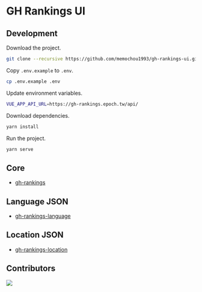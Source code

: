 # GH Rankings UI

## Development

Download the project.

```BASH
git clone --recursive https://github.com/memochou1993/gh-rankings-ui.git
```

Copy `.env.example` to `.env`.

```BASH
cp .env.example .env
```

Update environment variables.

```BASH
VUE_APP_API_URL=https://gh-rankings.epoch.tw/api/
```

Download dependencies.

```BASH
yarn install
```

Run the project.

```BASH
yarn serve
```

## Core

- [gh-rankings](https://github.com/memochou1993/gh-rankings)

## Language JSON

- [gh-rankings-language](https://github.com/memochou1993/gh-rankings-language)

## Location JSON

- [gh-rankings-location](https://github.com/memochou1993/gh-rankings-location)

## Contributors
<a href="https://github.com/memochou1993/gh-rankings-ui/graphs/contributors">
  <img src="https://contrib.rocks/image?repo=memochou1993/gh-rankings-ui" />
</a>